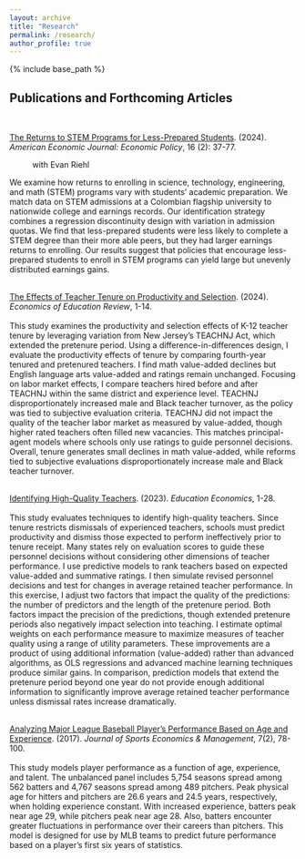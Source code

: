 ```yaml
---
layout: archive
title: "Research"
permalink: /research/
author_profile: true
---
```


{% include base_path %}


<p id="1.5-spaced" style="line-height: 150%;">
<h2> Publications and Forthcoming Articles</h2><br>
<p id="normal-spaced" style="line-height: normal;">
<div><a href="http://kevincng.github.io/files/stem.pdf">The Returns to STEM Programs for Less-Prepared Students</a>. (2024). <i>American Economic Journal: Economic Policy</i>, 16 (2): 37-77.</div>
<p style="margin-left: 40px">with Evan Riehl<br>
<p id="1.5-spaced" style="line-height: 150%;">
<div>We examine how returns to enrolling in science, technology, engineering, and math (STEM) programs vary with students’ academic preparation. We match data on STEM admissions at a Colombian flagship university to nationwide college and earnings records. Our identification strategy combines a regression discontinuity design with variation in admission quotas. We find that less-prepared students were less likely to complete a STEM degree than their more able peers, but they had larger earnings returns to enrolling. Our results suggest that policies that encourage less-prepared students to enroll in STEM programs can yield large but unevenly distributed earnings gains.</div> <br>
</p>
<div><a href="http://kevincng.github.io/files/Kevin_Ng_Teacher_Tenure_Paper.pdf">  The Effects of Teacher Tenure on Productivity and Selection</a>. (2024). <i> Economics of Education Review</i>, 1-14. </div> <br>
<div>This study examines the productivity and selection effects of K-12 teacher tenure by leveraging variation from New Jersey’s TEACHNJ Act, which extended the pretenure period. Using a difference-in-differences design, I evaluate the productivity effects of tenure by comparing fourth-year tenured and pretenured teachers. I find math value-added declines but English language arts value-added and ratings remain unchanged. Focusing on labor market effects, I compare teachers hired before and after TEACHNJ within the same district and experience level. TEACHNJ disproportionately increased male and Black teacher turnover, as the policy was tied to subjective evaluation criteria. TEACHNJ did not impact the quality of the teacher labor market as measured by value-added, though higher rated teachers often filled new vacancies. This matches principal-agent models where schools only use ratings to guide personnel decisions. Overall, tenure generates small declines in math value-added, while reforms tied to subjective evaluations disproportionately increase male and Black teacher turnover.</div><br>
</p>
<div><a href="http://kevincng.github.io/files/Kevin_Ng_Predicting_Performance.pdf">  Identifying High-Quality Teachers</a>. (2023). <i>Education Economics</i>, 1-28.</div> <br>
<div>This study evaluates techniques to identify high-quality teachers. Since tenure restricts dismissals of experienced teachers, schools must predict productivity and dismiss those expected to perform ineffectively prior to tenure receipt. Many states rely on evaluation scores to guide these personnel decisions without considering other dimensions of teacher performance. I use predictive models to rank teachers based on expected value-added and summative ratings. I then simulate revised personnel decisions and test for changes in average retained teacher performance. In this exercise, I adjust two factors that impact the quality of the predictions: the number of predictors and the length of the pretenure period. Both factors impact the precision of the predictions, though extended pretenure periods also negatively impact selection into teaching. I estimate optimal weights on each performance measure to maximize measures of teacher quality using a range of utility parameters. These improvements are a product of using additional information (value-added) rather than advanced algorithms, as OLS regressions and advanced machine learning techniques produce similar gains. In comparison, prediction models that extend the pretenure period beyond one year do not provide enough additional information to significantly improve average retained teacher performance unless dismissal rates increase dramatically. </div> <br>
</p>
<p id="1-spaced" style="line-height: 100%;">
<div><a href="http://kevincng.github.io/files/Ng_2017.pdf">Analyzing Major League Baseball Player’s Performance Based on Age and Experience</a>. (2017). <i>Journal of Sports Economics & Management</i>, 7(2), 78-100.</div> <br>
<div>This study models player performance as a function of age, experience, and talent. The unbalanced panel includes 5,754 seasons spread among 562 batters and 4,767 seasons spread among 489 pitchers. Peak physical age for hitters and pitchers are 26.6 years and 24.5 years, respectively, when holding experience constant. With increased experience, batters peak near age 29, while pitchers peak near age 28. Also, batters encounter greater fluctuations in performance over their careers than pitchers. This model is designed for use by MLB teams to predict future performance based on a player’s first six years of statistics.</div> <br>
<p id="1.5-spaced" style="line-height: 150%;">
